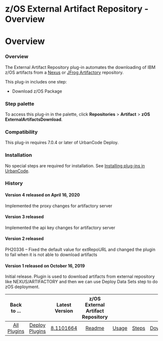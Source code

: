 
z/OS External Artifact Repository - Overview
============================================

# Overview


### Overview




The External Artifact Repository plug-in automates the downloading of IBM z/OS artifacts from a [Nexus](https://www.sonatype.com/product-nexus-repository) or [JFrog Artifactory](https://jfrog.com/artifactory/) repository.


This plug-in includes one step:

* Download z/OS Package


### Step palette

To access this plug-in in the palette, click **Repositories** > **Artifact** > **zOS ExternalArtifactsDownload**.

### Compatibility

This plug-in requires 7.0.4 or later of UrbanCode Deploy.

### Installation

No special steps are required for installation. See [Installing plug-ins in UrbanCode](http://www.urbancode.com/resource/installing-plug-ins-in-urbancode-products/ "Installing plug-ins in UrbanCode").

### History

#### Version 4 released on April 16, 2020

Implemented the proxy changes for artifactory server

#### Version 3 released

Implemented the api key changes for artifactory server

#### Version 2 released

PH20336 – Fixed the default value for extRepoURL and changed the plugin to fail when it is not able to download artifacts

#### Version 1 released on October 16, 2019

Initial release. Plugin is used to download artifacts from external repository like NEXUS/ARTIFACTORY and then we can use Deploy Data Sets step to do zOS deployment.




|          Back to ...          |                                |                                                               Latest Version                                                                | z/OS External Artifact Repository ||||
|:-----------------------------:|:------------------------------:|:-------------------------------------------------------------------------------------------------------------------------------------------:|:---------------------------------:| :---: | :---: | :---: |
| [All Plugins](../../index.md) | [Deploy Plugins](../README.md) | [8.1101664](https://raw.githubusercontent.com/UrbanCode/IBM-UCD-PLUGINS/main/files/zOS-external-artifact-download/ExtArtRepo-8.1101664.zip) |        [Readme](README.md)        |[Usage](usage.md)|[Steps](steps.md)|[Downloads](downloads.md)|
